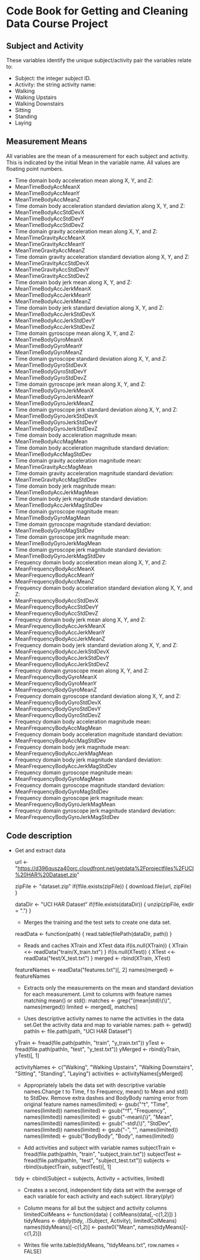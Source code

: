 # Code Book for Getting and Cleaning Data Course Project

## Subject and Activity

These variables identify the unique subject/activity pair the variables relate to:

 - Subject: the integer subject ID.
 - Activity: the string activity name:
  - Walking
  - Walking Upstairs
  - Walking Downstairs
  - Sitting
  - Standing
  - Laying

## Measurement Means

All variables are the mean of a measurement for each subject and activity. This is indicated by the initial Mean in the variable name. All values are floating point numbers.

 - Time domain body acceleration mean along X, Y, and Z:
  - MeanTimeBodyAccMeanX
  - MeanTimeBodyAccMeanY
  - MeanTimeBodyAccMeanZ
 - Time domain body acceleration standard deviation along X, Y, and Z:
  - MeanTimeBodyAccStdDevX
  - MeanTimeBodyAccStdDevY
  - MeanTimeBodyAccStdDevZ
 - Time domain gravity acceleration mean along X, Y, and Z:
  - MeanTimeGravityAccMeanX
  - MeanTimeGravityAccMeanY
  - MeanTimeGravityAccMeanZ
 - Time domain gravity acceleration standard deviation along X, Y, and Z:
  - MeanTimeGravityAccStdDevX
  - MeanTimeGravityAccStdDevY
  - MeanTimeGravityAccStdDevZ
 - Time domain body jerk mean along X, Y, and Z:
  - MeanTimeBodyAccJerkMeanX
  - MeanTimeBodyAccJerkMeanY
  - MeanTimeBodyAccJerkMeanZ
 - Time domain body jerk standard deviation along X, Y, and Z:
  - MeanTimeBodyAccJerkStdDevX
  - MeanTimeBodyAccJerkStdDevY
  - MeanTimeBodyAccJerkStdDevZ
 - Time domain gyroscope mean along X, Y, and Z:
  - MeanTimeBodyGyroMeanX
  - MeanTimeBodyGyroMeanY
  - MeanTimeBodyGyroMeanZ
 - Time domain gyroscope standard deviation along X, Y, and Z:
  - MeanTimeBodyGyroStdDevX
  - MeanTimeBodyGyroStdDevY
  - MeanTimeBodyGyroStdDevZ
 - Time domain gyroscope jerk mean along X, Y, and Z:
  - MeanTimeBodyGyroJerkMeanX
  - MeanTimeBodyGyroJerkMeanY
  - MeanTimeBodyGyroJerkMeanZ
 - Time domain gyroscope jerk standard deviation along X, Y, and Z:
  - MeanTimeBodyGyroJerkStdDevX
  - MeanTimeBodyGyroJerkStdDevY
  - MeanTimeBodyGyroJerkStdDevZ
 - Time domain body acceleration magnitude mean:
  - MeanTimeBodyAccMagMean
 - Time domain body acceleration magnitude standard deviation:
  - MeanTimeBodyAccMagStdDev
 - Time domain gravity acceleration magnitude mean:
  - MeanTimeGravityAccMagMean
 - Time domain gravity acceleration magnitude standard deviation:
  - MeanTimeGravityAccMagStdDev
 - Time domain body jerk magnitude mean:
  - MeanTimeBodyAccJerkMagMean
 - Time domain body jerk magnitude standard deviation:
  - MeanTimeBodyAccJerkMagStdDev
 - Time domain gyroscope magnitude mean:
  - MeanTimeBodyGyroMagMean
 - Time domain gyroscope magnitude standard deviation:
  - MeanTimeBodyGyroMagStdDev
 - Time domain gyroscope jerk magnitude mean:
  - MeanTimeBodyGyroJerkMagMean
 - Time domain gyroscope jerk magnitude standard deviation:
  - MeanTimeBodyGyroJerkMagStdDev
 - Frequency domain body acceleration mean along X, Y, and Z:
  - MeanFrequencyBodyAccMeanX
  - MeanFrequencyBodyAccMeanY
  - MeanFrequencyBodyAccMeanZ
 - Frequency domain body acceleration standard deviation along X, Y, and Z:
  - MeanFrequencyBodyAccStdDevX
  - MeanFrequencyBodyAccStdDevY
  - MeanFrequencyBodyAccStdDevZ
 - Frequency domain body jerk mean along X, Y, and Z:
  - MeanFrequencyBodyAccJerkMeanX
  - MeanFrequencyBodyAccJerkMeanY
  - MeanFrequencyBodyAccJerkMeanZ
 - Frequency domain body jerk standard deviation along X, Y, and Z:
  - MeanFrequencyBodyAccJerkStdDevX
  - MeanFrequencyBodyAccJerkStdDevY
  - MeanFrequencyBodyAccJerkStdDevZ
 - Frequency domain gyroscope mean along X, Y, and Z:
  - MeanFrequencyBodyGyroMeanX
  - MeanFrequencyBodyGyroMeanY
  - MeanFrequencyBodyGyroMeanZ
 - Frequency domain gyroscope standard deviation along X, Y, and Z:
  - MeanFrequencyBodyGyroStdDevX
  - MeanFrequencyBodyGyroStdDevY
  - MeanFrequencyBodyGyroStdDevZ
 - Frequency domain body acceleration magnitude mean:
  - MeanFrequencyBodyAccMagMean
 - Frequency domain body acceleration magnitude standard deviation:
  - MeanFrequencyBodyAccMagStdDev
 - Frequency domain body jerk magnitude mean:
  - MeanFrequencyBodyAccJerkMagMean
 - Frequency domain body jerk magnitude standard deviation:
  - MeanFrequencyBodyAccJerkMagStdDev
 - Frequency domain gyroscope magnitude mean:
  - MeanFrequencyBodyGyroMagMean
 - Frequency domain gyroscope magnitude standard deviation:
  - MeanFrequencyBodyGyroMagStdDev
 - Frequency domain gyroscope jerk magnitude mean:
  - MeanFrequencyBodyGyroJerkMagMean
 - Frequency domain gyroscope jerk magnitude standard deviation:
  - MeanFrequencyBodyGyroJerkMagStdDev

## Code description

* Get and extract data
    
    url <- "https://d396qusza40orc.cloudfront.net/getdata%2Fprojectfiles%2FUCI%20HAR%20Dataset.zip"

    zipFile <- "dataset.zip"
        if(!file.exists(zipFile)) { download.file(url, zipFile) }
        
    dataDir <- "UCI HAR Dataset"
    if(!file.exists(dataDir)) { unzip(zipFile, exdir = ".") }

    
    * Merges the training and the test sets to create one data set.
    
    readData <- function(path) {
        read.table(filePath(dataDir, path))
    }
    
    * Reads and caches XTrain and XTest data
    if(is.null(XTrain)) { XTrain <<- readData("train/X_train.txt") }
    if(is.null(XTest))  { XTest  <<- readData("test/X_test.txt") }
    merged <- rbind(XTrain, XTest)
    
    featureNames <- readData("features.txt")[, 2]
    names(merged) <- featureNames
    
    * Extracts only the measurements on the mean and standard deviation for each measurement. Limit to columns with feature names matching mean() or std():
    matches <- grep("(mean|std)\\(\\)", names(merged))
    limited <- merged[, matches]
    
    * Uses descriptive activity names to name the activities in the data set.Get the activity data and map to variable names:
    path <- getwd()
    pathIn <- file.path(path, "UCI HAR Dataset")
    
    yTrain <- fread(file.path(pathIn, "train", "y_train.txt"))
    yTest <- fread(file.path(pathIn, "test", "y_test.txt"))
    yMerged <- rbind(yTrain, yTest)[, 1]
    
    activityNames <-
        c("Walking", "Walking Upstairs", "Walking Downstairs", "Sitting", "Standing", "Laying")
    activities <- activityNames[yMerged]
    
    * Appropriately labels the data set with descriptive variable names.Change t to Time, f to Frequency, mean() to Mean and std() to StdDev. Remove extra dashes and BodyBody naming error from original feature names
    names(limited) <- gsub("^t", "Time", names(limited))
    names(limited) <- gsub("^f", "Frequency", names(limited))
    names(limited) <- gsub("-mean\\(\\)", "Mean", names(limited))
    names(limited) <- gsub("-std\\(\\)", "StdDev", names(limited))
    names(limited) <- gsub("-", "", names(limited))
    names(limited) <- gsub("BodyBody", "Body", names(limited))
    
    * Add activities and subject with variable  names
    subjectTrain <- fread(file.path(pathIn, "train", "subject_train.txt"))
    subjectTest <- fread(file.path(pathIn, "test", "subject_test.txt"))
    subjects <- rbind(subjectTrain, subjectTest)[, 1]
    
    tidy <- cbind(Subject = subjects, Activity = activities, limited)
    
    * Creates a second, independent tidy data set with the average of each variable for each activity and each subject.
    library(plyr)
    * Column means for all but the subject and activity columns
    limitedColMeans <- function(data) { colMeans(data[,-c(1,2)]) }
    tidyMeans <- ddply(tidy, .(Subject, Activity), limitedColMeans)
    names(tidyMeans)[-c(1,2)] <- paste0("Mean", names(tidyMeans)[-c(1,2)])
    
    * Writes file
    write.table(tidyMeans, "tidyMeans.txt", row.names = FALSE)
    
